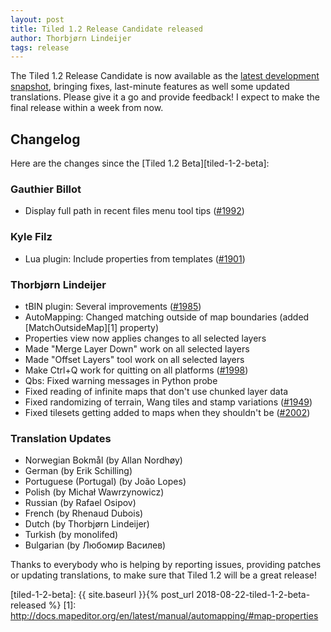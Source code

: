 ```yaml
---
layout: post
title: Tiled 1.2 Release Candidate released
author: Thorbjørn Lindeijer
tags: release
---
```


The Tiled 1.2 Release Candidate is now available as the [latest development snapshot](https://thorbjorn.itch.io/tiled), bringing fixes, last-minute features as well some updated translations. Please give it a go and provide feedback! I expect to make the final release within a week from now.

## Changelog

Here are the changes since the [Tiled 1.2 Beta][tiled-1-2-beta]:

### Gauthier Billot

* Display full path in recent files menu tool tips ([#1992](https://github.com/bjorn/tiled/pull/1992))

### Kyle Filz

* Lua plugin: Include properties from templates ([#1901](https://github.com/bjorn/tiled/pull/1901))

### Thorbjørn Lindeijer

* tBIN plugin: Several improvements ([#1985](https://github.com/bjorn/tiled/issues/1985))
* AutoMapping: Changed matching outside of map boundaries (added [MatchOutsideMap][1] property)
* Properties view now applies changes to all selected layers
* Made "Merge Layer Down" work on all selected layers
* Made "Offset Layers" tool work on all selected layers
* Make Ctrl+Q work for quitting on all platforms ([#1998](https://github.com/bjorn/tiled/issues/1998))
* Qbs: Fixed warning messages in Python probe
* Fixed reading of infinite maps that don't use chunked layer data
* Fixed randomizing of terrain, Wang tiles and stamp variations ([#1949](https://github.com/bjorn/tiled/issues/1949))
* Fixed tilesets getting added to maps when they shouldn't be ([#2002](https://github.com/bjorn/tiled/issues/2002))

### Translation Updates

* Norwegian Bokmål (by Allan Nordhøy)
* German (by Erik Schilling)
* Portuguese (Portugal) (by João Lopes)
* Polish (by Michał Wawrzynowicz)
* Russian (by Rafael Osipov)
* French (by Rhenaud Dubois)
* Dutch (by Thorbjørn Lindeijer)
* Turkish (by monolifed)
* Bulgarian (by Любомир Василев)

Thanks to everybody who is helping by reporting issues, providing patches or updating translations, to make sure that Tiled 1.2 will be a great release!

[tiled-1-2-beta]: {{ site.baseurl }}{% post_url 2018-08-22-tiled-1-2-beta-released %}
[1]: http://docs.mapeditor.org/en/latest/manual/automapping/#map-properties
